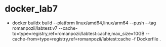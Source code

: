 # docker_lab7
* docker buildx build --platform linux/amd64,linux/arm64 --push --tag romanpozii/labtest:v7 --cache-to=type=registry,ref=romanpozii/labtest:cache,max_size=10GB --cache-from=type=registry,ref=romanpozii/labtest:cache -f Dockerfile .
